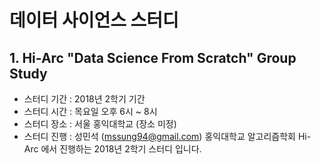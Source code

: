 # 데이터 사이언스 스터디
## 1. Hi-Arc "Data Science From Scratch" Group Study
- 스터디 기간 : 2018년 2학기 기간
- 스터디 시간 : 목요일 오후 6시 ~ 8시
- 스터디 장소 : 서울 홍익대학교 (장소 미정)
- 스터디 진행 : 성민석 (mssung94@gmail.com)
홍익대학교 알고리즘학회 Hi-Arc 에서 진행하는 2018년 2학기 스터디 입니다.
